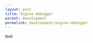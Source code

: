 ```yaml
---
layout: post
title: Engine debugger
parent: Development
permalink: development/engine-debugger
---
```


test
